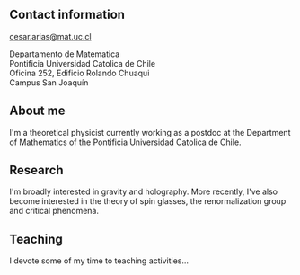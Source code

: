 ## Contact information
cesar.arias@mat.uc.cl

Departamento de Matematica  <br>
Pontificia Universidad Catolica de Chile <br>
Oficina 252, Edificio Rolando Chuaqui  <br>
Campus San Joaquín

## About me
I'm a theoretical physicist currently working as a postdoc at the Department of Mathematics of the Pontificia Universidad Catolica de Chile. 


## Research
I'm broadly interested in gravity and holography. More recently, I've also become interested in the theory of spin glasses, the renormalization group and critical phenomena.


## Teaching 
I devote some of my time to teaching activities...
